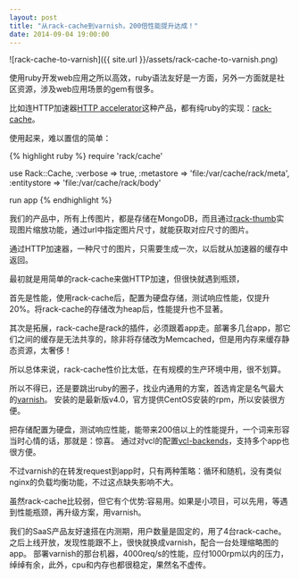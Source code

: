 ```yaml
---
layout: post
title: "从rack-cache到varnish，200倍性能提升达成！"
date: 2014-09-04 19:00:00
---
```

![rack-cache-to-varnish]({{ site.url }}/assets/rack-cache-to-varnish.png)

使用ruby开发web应用之所以高效，ruby语法友好是一方面，另外一方面就是社区资源，涉及web应用场景的gem有很多。

比如连HTTP加速器[HTTP accelerator](http://en.wikipedia.org/wiki/Web_accelerator)这种产品，都有纯ruby的实现：[rack-cache](https://github.com/rtomayko/rack-cache)。

使用起来，难以置信的简单：

{% highlight ruby %}
require 'rack/cache'

use Rack::Cache,
  :verbose     => true,
  :metastore   => 'file:/var/cache/rack/meta',
  :entitystore => 'file:/var/cache/rack/body'

run app
{% endhighlight %}

我们的产品中，所有上传图片，都是存储在MongoDB，而且通过[rack-thumb](https://github.com/akdubya/rack-thumb)实现图片缩放功能，通过url中指定图片尺寸，就能获取对应尺寸的图片。

通过HTTP加速器，一种尺寸的图片，只需要生成一次，以后就从加速器的缓存中返回。

最初就是用简单的rack-cache来做HTTP加速，但很快就遇到瓶颈，

首先是性能，使用rack-cache后，配置为硬盘存储，测试响应性能，仅提升20%。将rack-cache的存储改为heap后，性能提升也不显著。

其次是拓展，rack-cache是rack的插件，必须跟着app走。部署多几台app，那它们之间的缓存是无法共享的，除非将存储改为Memcached，但是用内存来缓存静态资源，太奢侈！

所以总体来说，rack-cache性价比太低，在有规模的生产环境中用，很不划算。

所以不得已，还是要跳出ruby的圈子，找业内通用的方案，首选肯定是名气最大的[varnish](https://www.varnish-cache.org/)。
安装的是最新版v4.0，官方提供CentOS安装的rpm，所以安装很方便。

把存储配置为硬盘，测试响应性能，能带来200倍以上的性能提升，一个词来形容当时心情的话，那就是：惊喜。
通过对vcl的配置[vcl-backends](https://www.varnish-cache.org/docs/trunk/users-guide/vcl-backends.html)，支持多个app也很方便。

不过varnish的在转发request到app时，只有两种策略：循环和随机，没有类似nginx的负载均衡功能，不过这点缺失影响不大。

虽然rack-cache比较弱，但它有个优势:容易用。如果是小项目，可以先用，等遇到性能瓶颈，再升级方案，用varnish。

我们的SaaS产品友好速搭在内测期，用户数量是固定的，用了4台rack-cache。之后上线开放，发现性能跟不上，很快就换成varnish，配合一台处理缩略图的app。
部署varnish的那台机器，4000req/s的性能，应付1000rpm以内的压力，绰绰有余，此外，cpu和内存也都很稳定，果然名不虚传。